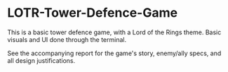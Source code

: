 # LOTR-Tower-Defence-Game

This is a basic tower defence game, with a Lord of the Rings theme.
Basic visuals and UI done through the terminal.

See the accompanying report for the game's story, enemy/ally specs, and all design justifications.
